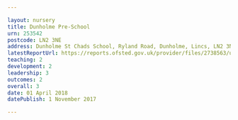 ```yaml
---

layout: nursery
title: Dunholme Pre-School
urn: 253542
postcode: LN2 3NE
address: Dunholme St Chads School, Ryland Road, Dunholme, Lincs, LN2 3NE
latestReportUrl: https://reports.ofsted.gov.uk/provider/files/2738563/urn/253542.pdf
teaching: 2
development: 2
leadership: 3
outcomes: 2
overall: 3
date: 01 April 2018 
datePublish: 1 November 2017

---
```

